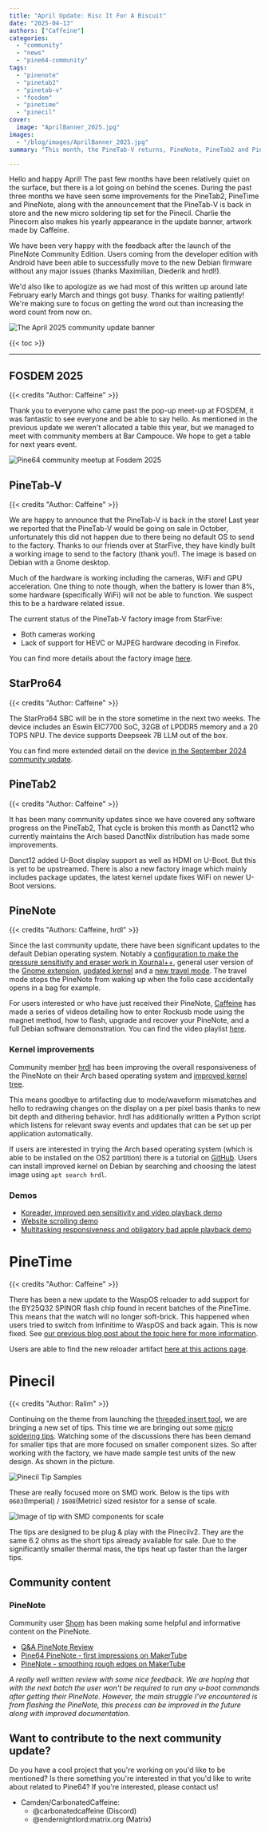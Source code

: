 ```yaml
---
title: "April Update: Risc It For A Biscuit"
date: "2025-04-13"
authors: ["Caffeine"]
categories: 
  - "community"
  - "news"
  - "pine64-community"
tags: 
  - "pinenote"
  - "pinetab2"
  - "pinetab-v"
  - "fosdem"
  - "pinetime"
  - "pinecil"
cover: 
  image: "AprilBanner_2025.jpg"
images:
  - "/blog/images/AprilBanner_2025.jpg"
summary: "This month, the PineTab-V returns, PineNote, PineTab2 and PineTime software improvements and a new Pinecil micro soldering tip set. Does anyone even read these descriptions?"

---
```


Hello and happy April! The past few months have been relatively quiet on the surface, but there is a lot going on behind the scenes. During the past three months we have seen some improvements for the PineTab2, PineTime and PineNote, along with the announcement that the PineTab-V is back in store and the new micro soldering tip set for the Pinecil. Charlie the Pinecorn also makes his yearly appearance in the update banner, artwork made by Caffeine.   

We have been very happy with the feedback after the launch of the PineNote Community Edition. Users coming from the developer edition with Android have been able to successfully move to the new Debian firmware without any major issues (thanks Maximilian, Diederik and hrdl!). 

We'd also like to apologize as we had most of this written up around late February early March and things got busy. Thanks for waiting patiently! We're making sure to focus on getting the word out than increasing the word count from now on. 

![The April 2025 community update banner](/blog/images/AprilBanner_2025.jpg)

{{< toc >}}

--- 

## FOSDEM 2025
{{< credits "Author: Caffeine" >}}

Thank you to everyone who came past the pop-up meet-up at FOSDEM, it was fantastic to see everyone and be able to say hello. As mentioned in the previous update we weren't allocated a table this year, but we managed to meet with community members at Bar Campouce. We hope to get a table for next years event. 

![Pine64 community meetup at Fosdem 2025](/blog/images/April_2025/fosdem2025.jpg)

## PineTab-V 
{{< credits "Author: Caffeine" >}}

We are happy to announce that the PineTab-V is back in the store! Last year we reported that the PineTab-V would be going on sale in October, unfortunately this did not happen due to there being no default OS to send to the factory. Thanks to our friends over at StarFive, they have kindly built a working image to send to the factory (thank you!). The image is based on Debian with a Gnome desktop. 

Much of the hardware is working including the cameras, WiFi and GPU acceleration. One thing to note though, when the battery is lower than 8%, some hardware (specifically WiFi) will not be able to function. We suspect this to be a hardware related issue.

The current status of the PineTab-V factory image from StarFive:

* Both cameras working
* Lack of support for HEVC or MJPEG hardware decoding in Firefox.

You can find more details about the factory image [here](/blog/files/April_2025/PineTab-V_StarFive_Build_Debian_Release_Notes_v1.0.0.pdf).

## StarPro64
{{< credits "Author: Caffeine" >}}

The StarPro64 SBC will be in the store sometime in the next two weeks. The device includes an Eswin EIC7700 SoC, 32GB of LPDDR5 memory and a 20 TOPS NPU. The device supports Deepseek 7B LLM out of the box. 

You can find more extended detail on the device [in the September 2024 community update](https://pine64.org/2024/10/02/september_2024/). 

## PineTab2
{{< credits "Author: Caffeine" >}}

It has been many community updates since we have covered any software progress on the PineTab2,  That cycle is broken this month as Danct12 who currently maintains the Arch based DanctNix distribution has made some improvements.

Danct12 added U-Boot display support as well as HDMI on U-Boot. But this is yet to be upstreamed. There is also a new factory image which mainly includes package updates, the latest kernel update fixes WiFi on newer U-Boot versions.

## PineNote
{{< credits "Authors: Caffeine, hrdl" >}}

Since the last community update, there have been significant updates to the default Debian operating system. Notably a [configuration to make the pressure sensitivity and eraser work in Xournal++](https://github.com/PNDeb/pinenote-tweaks/commit/65ebea8a9d4f21741cf22a5f2beec8eb5aca567c), general user version of the [Gnome extension](https://github.com/PNDeb/pinenote-gnome-extension/commit/d8bc36f6b68c3049a5d6862ef9d0d48b6ac0dd7b), [updated kernel](https://github.com/m-weigand/linux/tree/branch_pinenote_6-12_v1) and a [new travel mode](https://github.com/PNDeb/pinenote-gnome-extension/commit/0c3d53261ab081975271a1b56f8a6dd255430fb1). The travel mode stops the PineNote from waking up when the folio case accidentally opens in a bag for example.

For users interested or who have just received their PineNote, [Caffeine](https://github.com/carbonatedcaffeine) has made a series of videos detailing how to enter Rockusb mode using the magnet method, how to flash, upgrade and recover your PineNote, and a full Debian software demonstration. You can find the video playlist [here](https://youtube.com/playlist?list=PLdVTsU3z511czt6WO_w5_MpOW52KkhQCB&si=Zh5xlBHhjuLvje6h).

### Kernel improvements

Community member [hrdl](https://git.sr.ht/~hrdl/) has been improving the overall responsiveness of the PineNote on their Arch based operating system and [improved kernel tree](https://git.sr.ht/~hrdl/linux).

This means goodbye to artifacting due to mode/waveform mismatches and hello to redrawing changes on the display on a per pixel basis thanks to new bit depth and dithering behavior. hrdl has additionally written a Python script which listens for relevant sway events and updates that can be set up per application automatically.

If users are interested in trying the Arch based operating system (which is able to be installed on the OS2 partition) there is a tutorial on [GitHub](https://github.com/hrdl-github/pinenote-arch). Users can install improved kernel on Debian by searching and choosing the latest image using `apt search hrdl`.

### Demos
* [Koreader, improved pen sensitivity and video playback demo](https://files.hrdl.eu/pn_2025-03-23-xpp_koreader_mpv.mp4)
* [Website scrolling demo](https://files.hrdl.eu/pn_2025-03-23-qutebrowser.mp4)
* [Multitasking responsiveness and obligatory bad apple playback demo](https://files.hrdl.eu/pn_2025-03-20_sway_hints.mp4)

# PineTime
{{< credits "Author: Caffeine" >}}

There has been a new update to the WaspOS reloader to add support for the BY25Q32 SPINOR flash chip found in recent batches of the PineTime. This means that the watch will no longer soft-brick. This happened when users tried to switch from Infinitime to WaspOS and back again. This is now fixed. See [our previous blog post about the topic here for more information](https://github.com/wasp-os/wasp-os/actions/runs/13102413879).

Users are able to find the new reloader artifact [here at this actions page](https://github.com/wasp-os/wasp-os/actions/runs/13102413879).

# Pinecil
{{< credits "Author: Ralim" >}}

Continuing on the theme from launching the [threaded insert tool](https://pine64.com/product/pinecil-threaded-insert-tips-set-and-adapter/), we are bringing a new set of tips. This time we are bringing out some [micro soldering tips](https://pine64.com/product/pinecil-micro-soldering-tip-set/).
Watching some of the discussions there has been demand for smaller tips that are more focused on smaller component sizes. 
So after working with the factory, we have made sample test units of the new design. As shown in the picture.

![Pinecil Tip Samples](/blog/images/April_2025/microsoldering.jpg)

These are really focused more on SMD work. Below is the tips with `0603`(Imperial) / `1608`(Metric) sized resistor for a sense of scale.

![Image of tip with SMD components for scale](/blog/images/April_2025/smallcomponents.jpg)

The tips are designed to be plug & play with the Pinecilv2. They are the same 6.2 ohms as the short tips already available for sale.
Due to the significantly smaller thermal mass, the tips heat up faster than the larger tips.

## Community content
### PineNote
Community user [Shom](https://shom.dev/) has been making some helpful and informative content on the PineNote. 

* [Q&A PineNote Review](https://shom.dev/posts/20250308_pinenote-day-one/)
* [Pine64 PineNote - first impressions on MakerTube](https://makertube.net/w/cSDcWZVjFksZsxpPx5yo8j)
* [PineNote - smoothing rough edges on MakerTube](https://makertube.net/w/w3MicEqLiVrpE1FcAvKKae)

*A really well written review with some nice feedback. We are hoping that with the next batch the user won't be required to run any u-boot commands after getting their PineNote. However, the main struggle I've encountered is from flashing the PineNote, this process can be improved in the future along with improved documentation.*

## Want to contribute to the next community update?

Do you have a cool project that you're working on you'd like to be mentioned? Is there something you're interested in that you'd like to write about related to Pine64? If you're interested, please contact us!

- Camden/CarbonatedCaffeine: 
  - @carbonatedcaffeine (Discord)
  - @endernightlord:matrix.org (Matrix)
